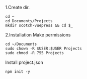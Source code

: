 1.Create dir.
````
cd ~
cd Documents/Projects
mkdir scotch-vuepress && cd $_
````
2.Installation
Make permissions
````
cd ~/Documents
sudo chown -R $USER:$USER Projects
sudo chmod -R 755 Projects
````
Install project.json
````
npm init -y
````
